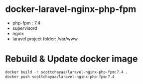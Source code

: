 # docker-laravel-nginx-php-fpm

- php-fpm : 7.4
- supervisord
- nginx
- laravel project folder: /var/www

# Rebuild & Update docker image
```sh
docker build -t scottchayaa/laravel-nginx-php-fpm:7.4 .
docker push scottchayaa/laravel-nginx-php-fpm:7.4
```
